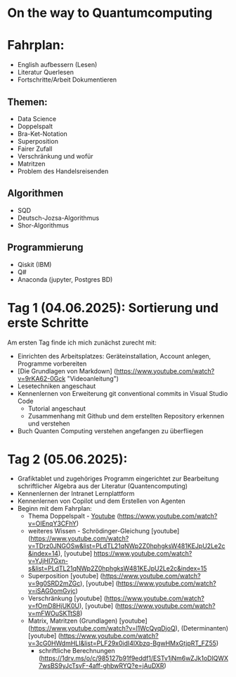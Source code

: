# On the way to Quantumcomputing

# Fahrplan:
  - English aufbessern (Lesen)
  - Literatur Querlesen
  - Fortschritte/Arbeit Dokumentieren
## Themen:
  - Data Science
  - Doppelspalt
  - Bra-Ket-Notation
  - Superposition
  - Fairer Zufall
  - Verschränkung und wofür
  - Matritzen
  - Problem des Handelsreisenden
## Algorithmen
  - SQD
  - Deutsch-Jozsa-Algorithmus
  - Shor-Algorithmus
## Programmierung
  - Qiskit (IBM)
  - Q#
  - Anaconda (jupyter, Postgres BD)

# Tag 1 (04.06.2025): Sortierung und erste Schritte
Am ersten Tag finde ich mich zunächst zurecht mit:
  - Einrichten des Arbeitsplatzes: Geräteinstallation, Account anlegen, Programme vorbereiten
  - [Die Grundlagen von Markdown] (https://www.youtube.com/watch?v=9rKA62-0Gck "Videoanleitung")
  - Lesetechniken angeschaut
  - Kennenlernen von Erweiterung git conventional commits in Visual Studio Code 
    * Tutorial angeschaut 
    * Zusammenhang mit Github und dem erstellten Repository erkennen und verstehen
  - Buch Quanten Computing verstehen angefangen zu überfliegen

# Tag 2 (05.06.2025):
- Grafiktablet und zugehöriges Programm eingerichtet zur Bearbeitung schriftlicher Algebra aus der Literatur    (Quantencomputing)
- Kennenlernen der Intranet Lernplattform 
- Kennenlernen von Copilot und dem Erstellen von Agenten
- Beginn mit dem Fahrplan:
  * Thema Doppelspalt - [Youtube](https://www.youtube.com/watch?v=zAuYMgl0Vok&t=24s) (https://www.youtube.com/watch?v=OIEnqY3CFhY)
  * weiteres Wissen - Schrödinger-Gleichung [youtube] (https://www.youtube.com/watch?v=TDrz0JNGOSw&list=PLdTL21qNWp2Z0hphgksW481KEJpU2Le2c&index=14), [youtube] https://www.youtube.com/watch?v=YJjHI7Gxn-s&list=PLdTL21qNWp2Z0hphgksW481KEJpU2Le2c&index=15
  * Superposition [youtube] (https://www.youtube.com/watch?v=9g0SRD2mZGc), [youtube] (https://www.youtube.com/watch?v=iSAG0omGvjc)
  * Verschränkung [youtube] (https://www.youtube.com/watch?v=fOmD8HjUK0U), [youtube] (https://www.youtube.com/watch?v=mFWOuSKTtS8)
  * Matrix, Matritzen (Grundlagen) [youtube] (https://www.youtube.com/watch?v=l1WcQyqDjoQ), (Determinanten) [youtube] (https://www.youtube.com/watch?v=3cG0HWdmHLI&list=PLF29x0idI4lXbzq-BgwHMxGtjpRT_FZ55)
    - schriftliche Berechnungen (https://1drv.ms/o/c/985127b91f9eddf1/ESTv1jNm6wZJk1oDlQWX7wsBS9yJcTsvF-4aff-ghbwRYQ?e=jAuDXR)